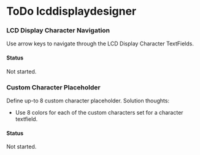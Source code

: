 # ToDo lcddisplaydesigner

### LCD Display Character Navigation
Use arrow keys to navigate through the LCD Display Character TextFields.
#### Status
Not started.

### Custom Character Placeholder
Define up-to 8 custom character placeholder.
Solution thoughts:
* Use 8 colors for each of the custom characters set for a character textfield.
#### Status
Not started.
